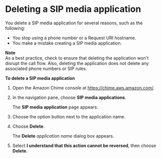 # Deleting a SIP media application<a name="delete-sip-app"></a>

You delete a SIP media application for several reasons, such as the following:
+ You stop using a phone number or a Request URI hostname\.
+ You make a mistake creating a SIP media application\.

**Note**  
As a best practice, check to ensure that deleting the application won't disrupt the call flow\. Also, deleting the application does not delete any associated phone numbers or SIP rules\.

**To delete a SIP media application**

1. Open the Amazon Chime console at [https://chime\.aws\.amazon\.com/](https://chime.aws.amazon.com)\.

1. In the navigation pane, choose **SIP media applications**\.

   The **SIP media application** page appears\.

1. Choose the option button next to the application name\.

1. Choose **Delete**\.

   The **Delete** *application name* dialog box appears\.

1. Select **I understand that this action cannot be reversed**, then choose **Delete**\.